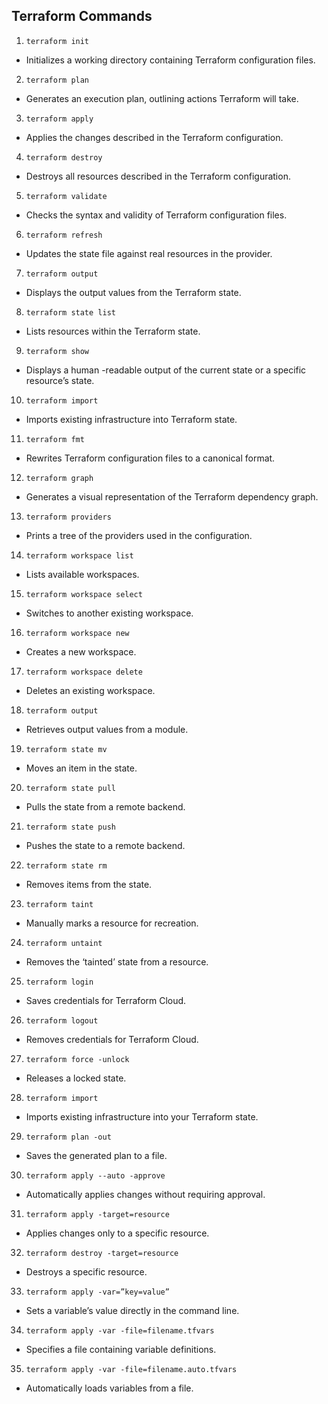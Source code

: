 ## Terraform Commands
1. `terraform init`
- Initializes a working directory containing Terraform configuration files.

2. `terraform plan`
- Generates an execution plan, outlining actions Terraform will take.

3. `terraform apply`
- Applies the changes described in the Terraform configuration.

4. `terraform destroy`
- Destroys all resources described in the Terraform configuration.

5. `terraform validate`
- Checks the syntax and validity of Terraform configuration files.

6. `terraform refresh`
- Updates the state file against real resources in the provider.

7. `terraform output`
- Displays the output values from the Terraform state.

8. `terraform state list`
- Lists resources within the Terraform state.

9. `terraform show`
- Displays a human -readable output of the current state or a specific resource’s state.

10. `terraform import`
- Imports existing infrastructure into Terraform state.

11.  `terraform fmt`

- Rewrites Terraform configuration files to a canonical format.

12. `terraform graph`
- Generates a visual representation of the Terraform dependency graph.

13. `terraform providers`
- Prints a tree of the providers used in the configuration.

14. `terraform workspace list`
- Lists available workspaces.

15. `terraform workspace select`
- Switches to another existing workspace.

16. `terraform workspace new`
- Creates a new workspace.

17. `terraform workspace delete`
- Deletes an existing workspace.

18. `terraform output`
- Retrieves output values from a module.

19. `terraform state mv`
- Moves an item in the state.

20. `terraform state pull`
- Pulls the state from a remote backend.

21. `terraform state push`
- Pushes the state to a remote backend.

22. `terraform state rm`
- Removes items from the state.

23. `terraform taint`
- Manually marks a resource for recreation.

24. `terraform untaint`
- Removes the ‘tainted’ state from a resource.

25. `terraform login`
- Saves credentials for Terraform Cloud.

26. `terraform logout`
- Removes credentials for Terraform Cloud.

27. `terraform force -unlock`
- Releases a locked state.

28. `terraform import`
- Imports existing infrastructure into your Terraform state.

29. `terraform plan -out`
- Saves the generated plan to a file.

30. `terraform apply --auto -approve`
- Automatically applies changes without requiring approval.

31. `terraform apply -target=resource`
- Applies changes only to a specific resource.

32. `terraform destroy -target=resource`
- Destroys a specific resource.

33. `terraform apply -var=”key=value”`
- Sets a variable’s value directly in the command line.

34. `terraform apply -var -file=filename.tfvars`
- Specifies a file containing variable definitions.

35. `terraform apply -var -file=filename.auto.tfvars`
- Automatically loads variables from a file.
